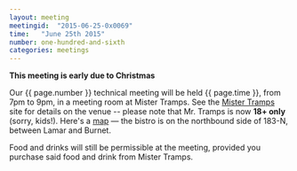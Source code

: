 ```yaml
---
layout: meeting
meetingid:  "2015-06-25-0x0069"
time:   "June 25th 2015"
number: one-hundred-and-sixth
categories: meetings
---
```


**This meeting is early due to Christmas**

Our {{ page.number }} technical meeting will be held {{ page.time }}, from
7pm to 9pm, in a meeting room at Mister Tramps. See the [Mister Tramps][TrampsWeb] site for details on the venue -- please note that Mr. Tramps is now <strong>18+ only</strong> (sorry, kids!). Here's a [map][TrampsMap] — the bistro is on the northbound side of 183-N, between Lamar and Burnet.

Food and drinks will still be permissible at the meeting, provided you
purchase said food and drink from Mister Tramps.

[TrampsWeb]: http://mistertramps.com/
[TrampsMap]: http://maps.google.com/maps?f=q&source=s_q&hl=en&geocode=&q=mister+tramps&aq=&sll=30.395835,-97.698202&sspn=0.012678,0.018432&ie=UTF8&hq=mister+tramps&hnear=&ll=30.3616,-97.717338&spn=0.012683,0.018432&z=16&iwloc=A

